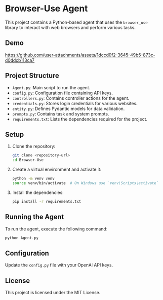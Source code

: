 # Browser-Use Agent

This project contains a Python-based agent that uses the `browser_use` library to interact with web browsers and perform various tasks.

## Demo


https://github.com/user-attachments/assets/1dccd0f2-3645-49b5-873c-d0ddcb113ca7



## Project Structure

- `Agent.py`: Main script to run the agent.
- `config.py`: Configuration file containing API keys.
- `controllers.py`: Contains controller actions for the agent.
- `credentials.py`: Stores login credentials for various websites.
- `entity.py`: Defines Pydantic models for data validation.
- `prompts.py`: Contains task and system prompts.
- `requirements.txt`: Lists the dependencies required for the project.

## Setup

1. Clone the repository:
   ```bash
   git clone <repository-url>
   cd Browser-Use
   ```

2. Create a virtual environment and activate it:
   ```bash
   python -m venv venv
   source venv/bin/activate  # On Windows use `venv\Scripts\activate`
   ```

3. Install the dependencies:
   ```bash
   pip install -r requirements.txt
   ```

## Running the Agent

To run the agent, execute the following command:
```bash
python Agent.py
```

## Configuration

Update the `config.py` file with your OpenAI API keys.

## License

This project is licensed under the MIT License.
